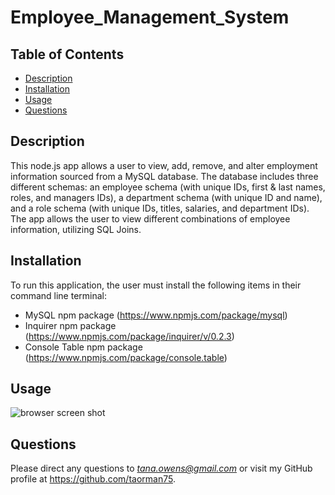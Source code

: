 # Employee_Management_System

## Table of Contents
* [Description](#description)
* [Installation](#installation)
* [Usage](#usage)
* [Questions](#questions)

## Description

This node.js app allows a user to view, add, remove, and alter employment information sourced from a MySQL database. The database includes three different schemas: an employee schema (with unique IDs, first & last names, roles, and managers IDs), a department schema (with unique ID and name), and a role schema (with unique IDs, titles, salaries, and department IDs). The app allows the user to view different combinations of employee information, utilizing SQL Joins.

## Installation

To run this application, the user must install the following items in their command line terminal:

* MySQL npm package (https://www.npmjs.com/package/mysql)
* Inquirer npm package (https://www.npmjs.com/package/inquirer/v/0.2.3)
* Console Table npm package (https://www.npmjs.com/package/console.table)


## Usage

![browser screen shot](https://github.com/taorman75/Employee_Management_System/blob/master/CHANGE.jpg)

## Questions

Please direct any questions to *tana.owens@gmail.com* or visit my GitHub profile at https://github.com/taorman75.

